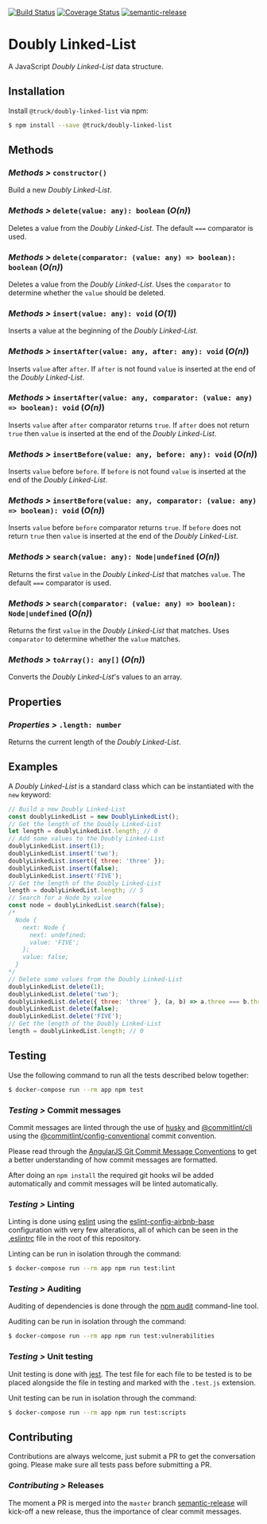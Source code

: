 [![Build Status](https://travis-ci.org/truck-js/doubly-linked-list.svg?branch=master)](https://travis-ci.org/truck-js/doubly-linked-list)
[![Coverage Status](https://coveralls.io/repos/github/truck-js/doubly-linked-list/badge.svg?branch=master)](https://coveralls.io/github/truck-js/doubly-linked-list?branch=master)
[![semantic-release](https://img.shields.io/badge/%20%20%F0%9F%93%A6%F0%9F%9A%80-semantic--release-e10079.svg)](https://github.com/semantic-release/semantic-release)

# Doubly Linked-List

A JavaScript _Doubly Linked-List_ data structure.

## Installation

Install `@truck/doubly-linked-list` via npm:

```sh
$ npm install --save @truck/doubly-linked-list
```

## Methods

### _Methods >_ `constructor()`

Build a new _Doubly Linked-List_.

### _Methods >_ `delete(value: any): boolean` (_O(n)_)

Deletes a value from the _Doubly Linked-List_. The default `===` comparator is used.

### _Methods >_ `delete(comparator: (value: any) => boolean): boolean` (_O(n)_)

Deletes a value from the _Doubly Linked-List_. Uses the `comparator` to determine whether the
`value` should be deleted.

### _Methods >_ `insert(value: any): void` (_O(1)_)

Inserts a value at the beginning of the _Doubly Linked-List_.

### _Methods >_ `insertAfter(value: any, after: any): void` (_O(n)_)

Inserts `value` after `after`. If `after` is not found `value` is inserted at the end of the
_Doubly Linked-List_.

### _Methods >_ `insertAfter(value: any, comparator: (value: any) => boolean): void` (_O(n)_)

Inserts `value` after `after` comparator returns `true`. If `after` does not return `true` then
`value` is inserted at the end of the _Doubly Linked-List_.

### _Methods >_ `insertBefore(value: any, before: any): void` (_O(n)_)

Inserts `value` before `before`. If `before` is not found `value` is inserted at the end of the
_Doubly Linked-List_.

### _Methods >_ `insertBefore(value: any, comparator: (value: any) => boolean): void` (_O(n)_)

Inserts `value` before `before` comparator returns `true`. If `before` does not return `true` then
`value` is inserted at the end of the _Doubly Linked-List_.

### _Methods >_ `search(value: any): Node|undefined` (_O(n)_)

Returns the first `value` in the _Doubly Linked-List_ that matches `value`. The default `===`
comparator is used.

### _Methods >_ `search(comparator: (value: any) => boolean): Node|undefined` (_O(n)_)

Returns the first `value` in the _Doubly Linked-List_ that matches. Uses `comparator` to determine
whether the `value` matches.

### _Methods >_ `toArray(): any[]` (_O(n)_)

Converts the _Doubly Linked-List_'s values to an array.

## Properties

### _Properties >_ `.length: number`

Returns the current length of the _Doubly Linked-List_.

## Examples

A _Doubly Linked-List_ is a standard class which can be instantiated with the `new` keyword:

```js
// Build a new Doubly Linked-List
const doublyLinkedList = new DoublyLinkedList();
// Get the length of the Doubly Linked-List
let length = doublyLinkedList.length; // 0
// Add some values to the Doubly Linked-List
doublyLinkedList.insert(1);
doublyLinkedList.insert('two');
doublyLinkedList.insert({ three: 'three' });
doublyLinkedList.insert(false);
doublyLinkedList.insert('FIVE');
// Get the length of the Doubly Linked-List
length = doublyLinkedList.length; // 5
// Search for a Node by value
const node = doublyLinkedList.search(false);
/*
  Node {
    next: Node {
      next: undefined;
      value: 'FIVE';
    };
    value: false;
  }
*/
// Delete some values from the Doubly Linked-List
doublyLinkedList.delete(1);
doublyLinkedList.delete('two');
doublyLinkedList.delete({ three: 'three' }, (a, b) => a.three === b.three);
doublyLinkedList.delete(false);
doublyLinkedList.delete('FIVE');
// Get the length of the Doubly Linked-List
length = doublyLinkedList.length; // 0
```

## Testing

Use the following command to run all the tests described below together:

```sh
$ docker-compose run --rm app npm test
```

### _Testing >_ Commit messages

Commit messages are linted through the use of [husky](https://www.npmjs.com/package/husky) and
[@commitlint/cli](https://www.npmjs.com/package/@commitlint/cli) using the
[@commitlint/config-conventional](https://www.npmjs.com/package/@commitlint/config-conventional)
commit convention.

Please read through the
[AngularJS Git Commit Message Conventions](https://gist.github.com/stephenparish/9941e89d80e2bc58a153)
to get a better understanding of how commit messages are formatted.

After doing an `npm install` the required git hooks wil be added automatically and commit messages
will be linted automatically.

### _Testing >_ Linting

Linting is done using [eslint](https://eslint.org/) using the
[eslint-config-airbnb-base](https://www.npmjs.com/package/eslint-config-airbnb-base) configuration
with very few alterations, all of which can be seen in the [.eslintrc](.eslintrc) file in the root
of this repository.

Linting can be run in isolation through the command:

```sh
$ docker-compose run --rm app npm run test:lint
```

### _Testing >_ Auditing

Auditing of dependencies is done through the [npm audit](https://docs.npmjs.com/cli/audit)
command-line tool.

Auditing can be run in isolation through the command:

```sh
$ docker-compose run --rm app npm run test:vulnerabilities
```

### _Testing >_ Unit testing

Unit testing is done with [jest](https://jestjs.io). The test file for each file to be tested is to
be placed alongside the file in testing and marked with the `.test.js` extension.

Unit testing can be run in isolation through the command:

```sh
$ docker-compose run --rm app npm run test:scripts
```

## Contributing

Contributions are always welcome, just submit a PR to get the conversation going. Please make sure
all tests pass before submitting a PR.

### _Contributing >_ Releases

The moment a PR is merged into the `master` branch
[semantic-release](https://github.com/semantic-release/semantic-release) will kick-off a new
release, thus the importance of clear commit messages.
